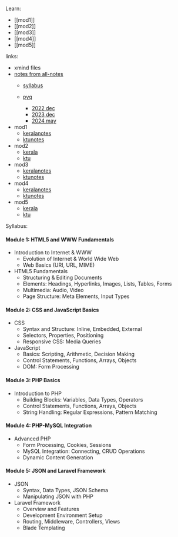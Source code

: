 Learn:
- [[mod1]]
- [[mod2]]
- [[mod3]]
- [[mod4]]
- [[mod5]]


links:
- xmind files
- [notes from all-notes](https://drive.google.com/drive/u/1/folders/1h3mGkD_1U4AOgN2MrvKgXCOI4uFTS6d9)
	- [syllabus](https://drive.google.com/file/d/1lLGr1LRGdXNLNj-fjWBO0A3iZISliJ6t/view?usp=drive_link)

	- [pyq](https://drive.google.com/drive/u/1/folders/1f4qp4pm4tXZDl88bhLBFgoIRcOlq2aUG)
		- [2022 dec](https://drive.google.com/file/d/1X9vOjU9vwNvhQB1bqlapxwxuE2cRAtiO/view?usp=drive_link)
		- [2023 dec](https://drive.google.com/file/d/1q1XmJQjsUT38XF85q7X0V7INtpuzbYpS/view?usp=drive_link)
		- [2024 may](https://drive.google.com/file/d/14mcoRnSsTUG8efFNXTdcwpU4VkRbTTKi/view?usp=drive_link)
- mod1
	- [keralanotes](https://drive.google.com/file/d/17-oIq1kzQgyB5LzPagDsTwtiwttzaWN4/view?usp=drive_link)
	- [ktunotes](https://drive.google.com/file/d/1ZyMRSb9XmsPkmS9hH_AAZ1B28ML99ekL/view?usp=drive_link)
- mod2
	- [kerala](https://drive.google.com/file/d/1hDXlyOEeKcdznTw4_CzIPAsMXFTjriOI/view?usp=drive_link)
	- [ktu](https://drive.google.com/file/d/1NZtxfF1ZgfGlEXoE4C4wfZnTDfwLc8Uj/view?usp=drive_link)
- mod3
	- [keralanotes](https://drive.google.com/file/d/1i9ujMgf4TcSXH9P6xQ83TncUiGeXxgGC/view?usp=drive_link)
	- [ktunotes](https://drive.google.com/file/d/1hwdnfhkSaQylpWOCaqB28BO8SlxjkO4w/view?usp=drive_link)
- mod4
	- [keralanotes](https://drive.google.com/file/d/1tbd_3Y3weOsqjKvOFKCPqQm-VYM2akmE/view?usp=drive_link)
	- [ktunotes](https://drive.google.com/file/d/1x61LF1niRGlBOwuTTQXsaHQiTcfWQVR3/view?usp=drive_link)
- mod5
	- [kerala](https://drive.google.com/file/d/1EaV3um0Wj-2VD5FOnEtEN8WVwqVeJNf_/view?usp=drive_link)
	- [ktu](https://drive.google.com/file/d/153wYWIou_xRLRnNNIbunSWuPPcdMJrbi/view?usp=drive_link)



Syllabus:

#### Module 1: HTML5 and WWW Fundamentals

- Introduction to Internet & WWW
    - Evolution of Internet & World Wide Web
    - Web Basics (URI, URL, MIME)
- HTML5 Fundamentals
    - Structuring & Editing Documents
    - Elements: Headings, Hyperlinks, Images, Lists, Tables, Forms
    - Multimedia: Audio, Video
    - Page Structure: Meta Elements, Input Types

#### Module 2: CSS and JavaScript Basics

- CSS
    - Syntax and Structure: Inline, Embedded, External
    - Selectors, Properties, Positioning
    - Responsive CSS: Media Queries
- JavaScript
    - Basics: Scripting, Arithmetic, Decision Making
    - Control Statements, Functions, Arrays, Objects
    - DOM: Form Processing

#### Module 3: PHP Basics

- Introduction to PHP
    - Building Blocks: Variables, Data Types, Operators
    - Control Statements, Functions, Arrays, Objects
    - String Handling: Regular Expressions, Pattern Matching

#### Module 4: PHP-MySQL Integration

- Advanced PHP
    - Form Processing, Cookies, Sessions
    - MySQL Integration: Connecting, CRUD Operations
    - Dynamic Content Generation

#### Module 5: JSON and Laravel Framework

- JSON
    - Syntax, Data Types, JSON Schema
    - Manipulating JSON with PHP
- Laravel Framework
    - Overview and Features
    - Development Environment Setup
    - Routing, Middleware, Controllers, Views
    - Blade Templating